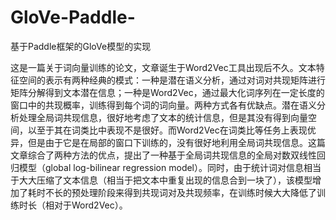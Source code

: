 # GloVe-Paddle-
基于Paddle框架的GloVe模型的实现

这是一篇关于词向量训练的论文，文章诞生于Word2Vec工具出现后不久。文本特征空间的表示有两种经典的模式：一种是潜在语义分析，通过对词对共现矩阵进行矩阵分解得到文本潜在信息；一种是Word2Vec，通过最大化词序列在一定长度的窗口中的共现概率，训练得到每个词的词向量。两种方式各有优缺点。潜在语义分析处理全局词共现信息，很好地考虑了文本的统计信息，但是其没有得到向量空间，以至于其在词类比中表现不是很好。而Word2Vec在词类比等任务上表现优异，但是由于它是在局部的窗口下训练的，没有很好地利用全局词共现信息。这篇文章综合了两种方法的优点，提出了一种基于全局词共现信息的全局对数双线性回归模型（global log-bilinear regression model）。同时，由于统计词对信息相当于大大压缩了文本信息（相当于把文本中重复出现的信息合到一块了），该模型增加了耗时不长的预处理阶段来得到共现词对及共现频率，在训练时候大大降低了训练时长（相对于Word2Vec）。
